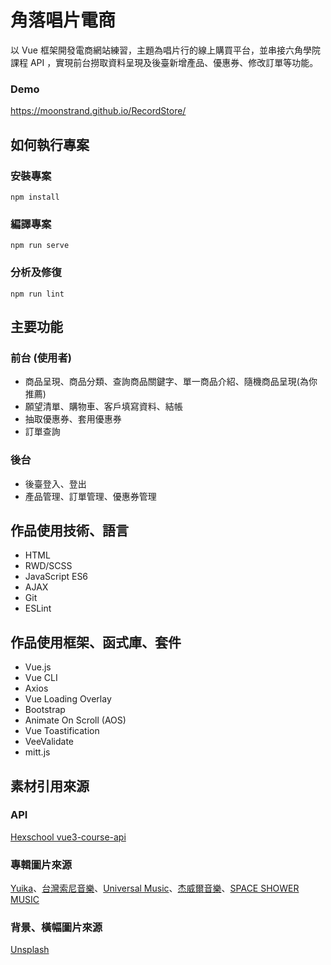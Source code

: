 # **角落唱片電商** #
以 Vue 框架開發電商網站練習，主題為唱片行的線上購買平台，並串接六角學院課程 API ，實現前台撈取資料呈現及後臺新增產品、優惠券、修改訂單等功能。

### Demo ###
https://moonstrand.github.io/RecordStore/

## 如何執行專案 ##

### 安裝專案 ###
    npm install

### 編譯專案 ###
    npm run serve

### 分析及修復 ###
    npm run lint

## 主要功能 ##

### 前台 (使用者) ###
- 商品呈現、商品分類、查詢商品關鍵字、單一商品介紹、隨機商品呈現(為你推薦)
- 願望清單、購物車、客戶填寫資料、結帳
- 抽取優惠券、套用優惠券
- 訂單查詢

### 後台 ###
- 後臺登入、登出
- 產品管理、訂單管理、優惠券管理

## 作品使用技術、語言 ##
- HTML
- RWD/SCSS
- JavaScript ES6
- AJAX
- Git
- ESLint

## 作品使用框架、函式庫、套件 ##
- Vue.js
- Vue CLI
- Axios
- Vue Loading Overlay
- Bootstrap
- Animate On Scroll (AOS)
- Vue Toastification
- VeeValidate
- mitt.js

## 素材引用來源 ##
### API ###
[Hexschool vue3-course-api](https://vue3-course-api.hexschool.io/)

### 專輯圖片來源 ###
[Yuika](https://twitter.com/yuika_singuitar)、[台灣索尼音樂](https://www.sonymusic.com.tw/)、[Universal Music](https://www.universalmusic.com/)、[杰威爾音樂](http://www.jvrmusic.com/)、[SPACE SHOWER MUSIC](https://music.spaceshower.jp/)

### 背景、橫幅圖片來源 ###
[Unsplash](https://unsplash.com/)